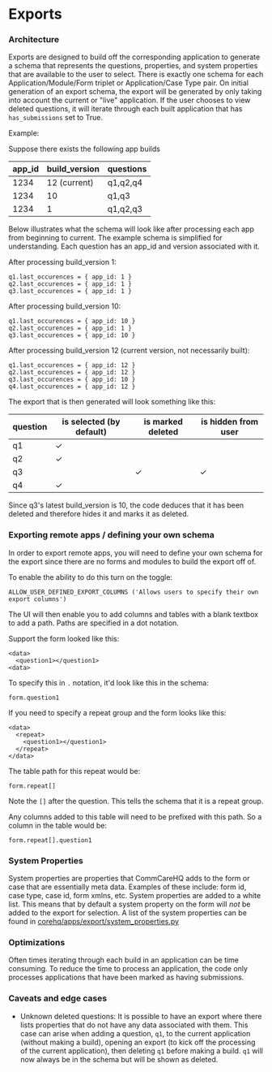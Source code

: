 # Exports

### Architecture

Exports are designed to build off the corresponding application to generate a schema that represents the questions, properties, and system properties that are available to the user to select. There is exactly one schema for each Application/Module/Form triplet or Application/Case Type pair. On initial generation of an export schema, the export will be generated by only taking into account the current or "live" application. If the user chooses to view deleted questions, it will iterate through each built application that has `has_submissions` set to True.

Example:

Suppose there exists the following app builds

| app_id  | build_version | questions |
|---|---|---|
| 1234  | 12 (current) | q1,q2,q4   |
| 1234  | 10  | q1,q3   |
| 1234  | 1  | q1,q2,q3   |

Below illustrates what the schema will look like after processing each app from beginning to current. The example schema is simplified for understanding. Each question has an app_id and version associated with it.

After processing build_version 1:
```
q1.last_occurences = { app_id: 1 }
q2.last_occurences = { app_id: 1 }
q3.last_occurences = { app_id: 1 }
```

After processing build_version 10:
```
q1.last_occurences = { app_id: 10 }
q2.last_occurences = { app_id: 1 }
q3.last_occurences = { app_id: 10 }
```

After processing build_version 12 (current version, not necessarily built):
```
q1.last_occurences = { app_id: 12 }
q2.last_occurences = { app_id: 12 }
q3.last_occurences = { app_id: 10 }
q4.last_occurences = { app_id: 12 }
```

The export that is then generated will look something like this:

| question | is selected (by default) | is marked deleted | is hidden from user |
|------|---|---|---|
| q1 | ✓ |  |  |
| q2 | ✓ |  |  |
| q3 | | ✓ | ✓ |
| q4 | ✓ |  |  |

Since q3's latest build_version is 10, the code deduces that it has been deleted and therefore hides it and marks it as deleted.

### Exporting remote apps / defining your own schema

In order to export remote apps, you will need to define your own schema for the export since there are no forms and modules to build the export off of.

To enable the ability to do this turn on the toggle:
```
ALLOW_USER_DEFINED_EXPORT_COLUMNS ('Allows users to specify their own export columns')
```

The UI will then enable you to add columns and tables with a blank textbox to add a path. Paths are specified in a dot notation.

Support the form looked like this:

```
<data>
  <question1></question1>
<data>
```

To specify this in `.` notation, it'd look like this in the schema:
```
form.question1
```

If you need to specify a repeat group and the form looks like this:

```
<data>
  <repeat>
    <question1></question1>
  </repeat>
</data>
```

The table path for this repeat would be:
```
form.repeat[]
```
Note the `[]` after the question. This tells the schema that it is a repeat group.

Any columns added to this table will need to be prefixed with this path. So a column in the table would be:

```
form.repeat[].question1
```

### System Properties

System properties are properties that CommCareHQ adds to the form or case that are essentially meta data.  Examples of these include: form id, case type, case id, form xmlns, etc. System properties are added to a white list. This means that by default a system property on the form will _not_ be added to the export for selection. A list of the system properties can be found in [corehq/apps/export/system_properties.py](https://github.com/dimagi/commcare-hq/blob/master/corehq/apps/export/system_properties.py)

### Optimizations

Often times iterating through each build in an application can be time consuming. To reduce the time to process an application, the code only processes applications that have been marked as having submissions.

### Caveats and edge cases

- Unknown deleted questions: It is possible to have an export where there lists properties that do not have any data associated with them. This case can arise when adding a question, `q1`, to the current application (without making a build), opening an export (to kick off the processing of the current application), then deleting `q1` before making a build. `q1` will now always be in the schema but will be shown as deleted.

